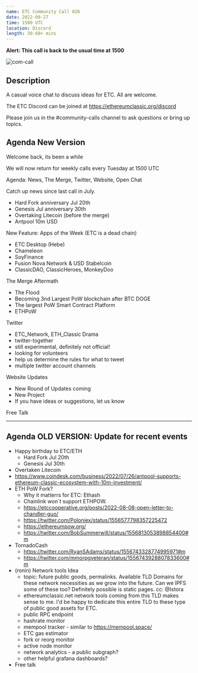 ```yaml
---
name: ETC Community Call 026
date: 2022-09-27
time: 1500 UTC
location: Discord
length: 30-60+ mins
---
```


**Alert: This call is back to the usual time at 1500**

![com-call](https://user-images.githubusercontent.com/82910708/191567974-09285941-42b1-4c99-85f2-14e17f9ed636.png)

## Description

A casual voice chat to discuss ideas for ETC. All are welcome.

The ETC Discord can be joined at https://ethereumclassic.org/discord

Please join us in the #community-calls channel to ask questions or bring up topics.

## Agenda New Version

Welcome back, its been a while

We will now return for weekly calls every Tuesday at 1500 UTC

Agenda: News, The Merge, Twitter, Website, Open Chat

Catch up news since last call in July.

- Hard Fork anniversary Jul 20th
- Genesis Jul anniversary 30th
- Overtaking Litecoin (before the merge)
- Antpool 10m USD

New Feature: Apps of the Week (ETC is a dead chain)

- ETC Desktop (Hebe)
- Chameleon
- SoyFinance
- Fusion Nova Network & USD Stabelcoin
- ClassicDAO, ClassicHeroes, MonkeyDoo

The Merge Aftermath

- The Flood
- Becoming 3nd Largest PoW blockchain after BTC DOGE
- The largest PoW Smart Contract Platform
- ETHPoW

Twitter 

- ETC_Network, ETH_Classic Drama
- twitter-together
- still experimental, definitely not official!
- looking for volunteers
- help us determine the rules for what to tweet
- multiple twitter account channels

Website Updates

- New Round of Updates coming
- New Project
- If you have ideas or suggestions, let us know

Free Talk


---


## Agenda OLD VERSION: Update for recent events

- Happy birthday to ETC/ETH
  - Hard Fork Jul 20th
  - Genesis Jul 30th
- Overtaken Litecoin 
- https://www.coindesk.com/business/2022/07/26/antpool-supports-ethereum-classic-ecosystem-with-10m-investment/
- ETH PoW Fork? 
  - Why it matterrs for ETC: Ethash
  - Chainlink won´t support ETHPOW.
  - https://etccooperative.org/posts/2022-08-08-open-letter-to-chandler-guo/
  - https://twitter.com/Poloniex/status/1556577798357225472
  - https://ethereumpow.org/
  - https://twitter.com/BobSummerwill/status/1556813053898854400#m
- TornadoCash
  - https://twitter.com/RyanSAdams/status/1556743328774995971#m
  - https://twitter.com/mmorpgveteran/status/1556743928807833600#m 
- (ronin) Network tools Idea
  - topic: future public goods, permalinks. Available TLD Domains for these network necessities as we grow into the future. Can we IPFS some of these too? Definitely possible is static pages. cc: @Istora 
  - ethereumclassic.net network tools coming from this TLD makes sense to me. I'd be happy to dedicate this entire TLD to these type of public good assets for ETC.
  - public RPC endpoint
  - hashrate monitor
  - mempool tracker - similar to https://mempool.space/
  - ETC gas estimator 
  - fork or reorg monitor
  - active node monitor
  - network analytics - a public subgraph?
  - other helpful grafana dashboards?
- Free talk

